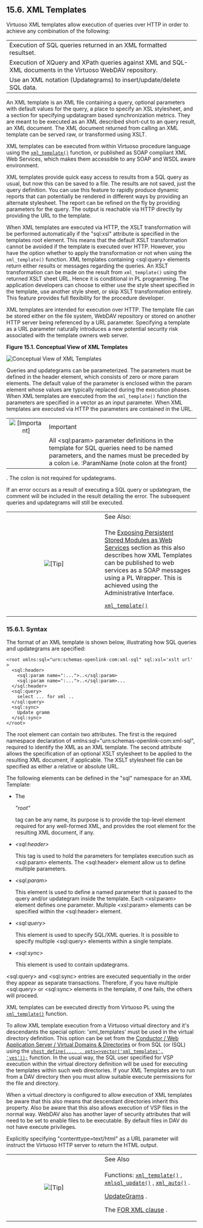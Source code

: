 <div>

<div>

<div>

<div>

## 15.6. XML Templates

</div>

</div>

</div>

Virtuoso XML templates allow execution of queries over HTTP in order to
achieve any combination of the following:

|                                                                                                            |
|------------------------------------------------------------------------------------------------------------|
| Execution of SQL queries returned in an XML formatted resultset.                                           |
| Execution of XQuery and XPath queries against XML and SQL-XML documents in the Virtuoso WebDAV repository. |
| Use an XML notation (Updategrams) to insert/update/delete SQL data.                                        |

An XML template is an XML file containing a query, optional parameters
with default values for the query, a place to specify an XSL stylesheet,
and a section for specifying updatagram based synchronization metrics.
They are meant to be executed as an XML described short-cut to an query
result, an XML document. The XML document returned from calling an XML
template can be served raw, or transformed using XSLT.

XML templates can be executed from within Virtuoso procedure language
using the
<a href="fn_xml_template.html" class="link" title="xml_template"><code
class="function">xml_template()</code></a> function, or published as
SOAP compliant XML Web Services, which makes them accessible to any SOAP
and WSDL aware environment.

XML templates provide quick easy access to results from a SQL query as
usual, but now this can be saved to a file. The results are not saved,
just the query definition. You can use this feature to rapidly produce
dynamic reports that can potentially be rendered in different ways by
providing an alternate stylesheet. The report can be refined on the fly
by providing parameters for the query. The output is reachable via HTTP
directly by providing the URL to the template.

When XML templates are executed via HTTP, the XSLT transformation will
be performed automatically if the "sql:xsl" attribute is specified in
the templates root element. This means that the default XSLT
transformation cannot be avoided if the template is executed over HTTP.
However, you have the option whether to apply the transformation or not
when using the `xml_template()` function. XML templates containing
\<sql:query\> elements return either results or messages regarding the
queries. An XSLT transformation can be made on the result from
`xml_template()` using the returned XSLT sheet URL. Hence it is
conditional in PL programming. The application developers can choose to
either use the style sheet specified in the template, use another style
sheet, or skip XSLT transformation entirely. This feature provides full
flexibility for the procedure developer.

XML templates are intended for execution over HTTP. The template file
can be stored either on the file system, WebDAV repository or stored on
another HTTP server being referenced by a URL parameter. Specifying a
template as a URL parameter naturally introduces a new potential
security risk associated with the template owners web server.

<div>

<div>

**Figure 15.1. Conceptual View of XML Templates**

<div>

<div>

![Conceptual View of XML Templates](images/xmltemplatediagram.jpg)

</div>

</div>

</div>

  

</div>

Queries and updategrams can be parameterized. The parameters must be
defined in the header element, which consists of zero or more param
elements. The default value of the parameter is enclosed within the
param element whose values are typically replaced during the execution
phases. When XML templates are executed from the `xml_template()`
function the parameters are specified in a vector as an input parameter.
When XML templates are executed via HTTP the parameters are contained in
the URL.

<div>

|                                        |                                                                                                                                                                                          |
|:--------------------------------------:|:-----------------------------------------------------------------------------------------------------------------------------------------------------------------------------------------|
| ![\[Important\]](images/important.png) | Important                                                                                                                                                                                |
|                                        | All \<sql:param\> parameter definitions in the template for SQL queries need to be named parameters, and the names must be preceded by a colon i.e. :ParamName (note colon at the front) |

</div>

. The colon is not required for updategrams.

If an error occurs as a result of executing a SQL query or updategram,
the comment will be included in the result detailing the error. The
subsequent queries and updategrams will still be executed.

<div>

<table data-border="0" data-summary="Tip: See Also:">
<colgroup>
<col style="width: 50%" />
<col style="width: 50%" />
</colgroup>
<tbody>
<tr class="odd">
<td rowspan="2" style="text-align: center;" data-valign="top"
width="25"><img src="images/tip.png" alt="[Tip]" /></td>
<td style="text-align: left;">See Also:</td>
</tr>
<tr class="even">
<td style="text-align: left;" data-valign="top"><p>The <a
href="expwsmodules.html" class="link"
title="17.13. Exposing Persistent Stored Modules as Web Services">Exposing
Persistent Stored Modules as Web Services</a> section as this also
describes how XML Templates can be published to web services as a SOAP
messages using a PL Wrapper. This is achieved using the Administrative
Interface.</p>
<p><a href="fn_xml_template.html" class="link"
title="xml_template"><code
class="function">xml_template()</code></a></p></td>
</tr>
</tbody>
</table>

</div>

<div>

<div>

<div>

<div>

### 15.6.1. Syntax

</div>

</div>

</div>

The format of an XML template is shown below, illustrating how SQL
queries and updategrams are specified:

``` programlisting
<root xmlns:sql="urn:schemas-openlink-com:xml-sql" sql:xsl='xslt url' >
  <sql:header>
    <sql:param name=":...">..</sql:param>
    <sql:param name=":...">..</sql:param>...
  </sql:header>
  <sql:query>
    select ... for xml ..
  </sql:query>
  <sql:sync>
    Update gramm
  </sql:sync>
</root>
```

The root element can contain two attributes. The first is the required
namespace declaration of xmlns:sql="urn:schemas-openlink-com:xml-sql",
required to identify the XML as an XML template. The second attribute
allows the specification of an optional XSLT stylesheet to be applied to
the resulting XML document, if applicable. The XSLT stylesheet file can
be specified as either a relative or absolute URL.

The following elements can be defined in the "sql" namespace for an XML
Template:

<div>

- The

  <span class="emphasis">*"root"*</span>

  tag can be any name, its purpose is to provide the top-level element
  required for any well-formed XML, and provides the root element for
  the resulting XML document, if any.

- <span class="emphasis">*\<sql:header\>*</span>

  This tag is used to hold the parameters for templates execution such
  as \<sql:param\> elements. The \<sql:header\> element allow us to
  define multiple parameters.

- <span class="emphasis">*\<sql:param\>*</span>

  This element is used to define a named parameter that is passed to the
  query and/or updategram inside the template. Each \<xsl:param\>
  element defines one parameter. Multiple \<xsl:param\> elements can be
  specified within the \<sql:header\> element.

- <span class="emphasis">*\<sql:query\>*</span>

  This element is used to specify SQL/XML queries. It is possible to
  specify multiple \<sql:query\> elements within a single template.

- <span class="emphasis">*\<sql:sync\>*</span>

  This element is used to contain updategrams.

</div>

\<sql:query\> and \<sql:sync\> entries are executed sequentially in the
order they appear as separate transactions. Therefore, if you have
multiple \<sql:query\> or \<sql:sync\> elements in the template, if one
fails, the others will proceed.

XML templates can be executed directly from Virtuoso PL using the
<a href="fn_xml_template.html" class="link" title="xml_template"><code
class="function">xml_template()</code></a> function.

To allow XML template execution from a Virtuoso virtual directory and
it's descendants the special option: 'xml_templates' must be used in the
virtual directory definition. This option can be set from the
<a href="admui.internetdomains.html#httpvirtualdirs" class="link"
title="HTTP Virtual Directories">Conductor / Web Application Server /
Virtual Domains &amp; Directories</a> or from SQL (or ISQL) using the
<a href="fn_vhost_define.html" class="link" title="VHOST_DEFINE"><code
class="function">vhost_define(.... , opts=&gt;vector('xml_templates', 'yes'));</code></a>
function. In the usual way, the SQL user specified for VSP execution
within the virtual directory definition will be used for executing the
templates within such web directories. If your XML Templates are to run
from a DAV directory then you must allow suitable execute permissions
for the file and directory.

When a virtual directory is configured to allow execution of XML
templates be aware that this also means that descendant directories
inherit this property. Also be aware that this also allows execution of
VSP files in the normal way. WebDAV also has another layer of security
attributes that will need to be set to enable files to be executable. By
default files in DAV do not have execute privileges.

Explicitly specifying "contenttype=text/html" as a URL parameter will
instruct the Virtuoso HTTP server to return the HTML output.

<div>

<table data-border="0" data-summary="Tip: See Also">
<colgroup>
<col style="width: 50%" />
<col style="width: 50%" />
</colgroup>
<tbody>
<tr class="odd">
<td rowspan="2" style="text-align: center;" data-valign="top"
width="25"><img src="images/tip.png" alt="[Tip]" /></td>
<td style="text-align: left;">See Also</td>
</tr>
<tr class="even">
<td style="text-align: left;" data-valign="top"><p>Functions: <a
href="fn_xml_template.html" class="link" title="xml_template"><code
class="function">xml_template()</code></a> , <a
href="fn_xmlsql_update.html" class="link" title="xmlsql_update"><code
class="function">xmlsql_update()</code></a> , <a href="fn_xml_auto.html"
class="link" title="xml_auto"><code
class="function">xml_auto()</code></a> .</p>
<p><a href="updategrams.html" class="link"
title="15.5. Using UpdateGrams to Modify Data">UpdateGrams</a> .</p>
<p>The <a href="ch-webandxml.html#forxmlforsql" class="link"
title="15.1. Rendering SQL Queries as XML (FOR XML Clause)">FOR XML
clause</a> .</p></td>
</tr>
</tbody>
</table>

</div>

</div>

</div>
